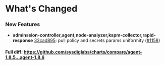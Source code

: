 # What's Changed

### New Features
- **adminssion-controller,agent,node-analyzer,kspm-collector,rapid-response** [33cad895](https://github.com/sysdiglabs/charts/commit/33cad8952395800e2e453de6bbf81851bfe1c608): pull policy and secrets params uniformity ([#1158](https://github.com/sysdiglabs/charts/issues/1158))

#### Full diff: https://github.com/sysdiglabs/charts/compare/agent-1.8.5...agent-1.8.6
